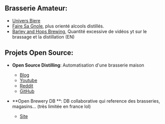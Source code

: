 ## Brasserie Amateur:
* [Univers Biere](http://univers-biere.net/index.php)
* [Faire Sa Gnole](http://www.fairesagnole.eu), plus orienté alcools distillés.
* [Barley and Hops Brewing](https://www.youtube.com/channel/UCatCieEI4cPNteKXzBomVMQ), Quantité excessive de vidéos yt sur le brassage et la distillation (EN)


## Projets Open Source:
* **Open Source Distilling**: Automatisation d'une brasserie maison
	* [Blog](https://www.opensourcedistilling.com/)
	* [Youtube](https://www.youtube.com/channel/UCFEumpLe7uO8K5Uq_pIbb2A)
	* [Reddit](https://www.reddit.com/r/opensourcedistilling/)
	* [GitHub](https://github.com/OpenSourceDistilling)

* **Open Brewery DB **: DB collaborative qui reference des brasseries, magasins... (très limitée en france lol)
	* [Site](https://www.openbrewerydb.org/)
